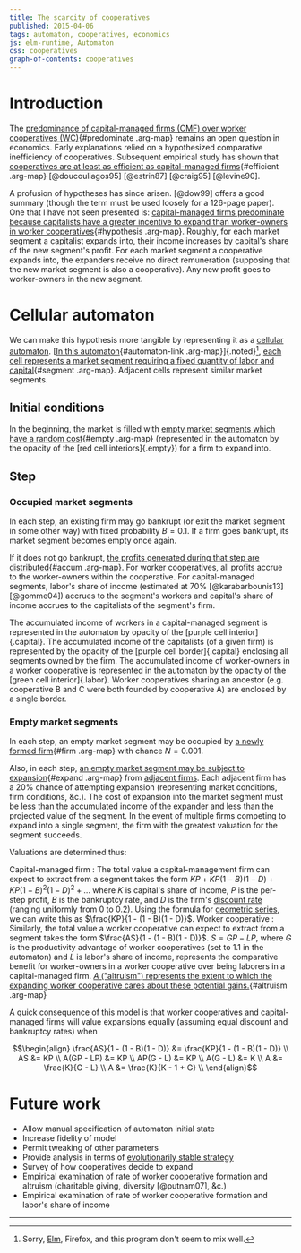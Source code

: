 ```yaml
---
title: The scarcity of cooperatives
published: 2015-04-06
tags: automaton, cooperatives, economics
js: elm-runtime, Automaton
css: cooperatives
graph-of-contents: cooperatives
---
```


# Introduction
The [predominance of capital-managed firms
(CMF) over worker cooperatives (WC)](#cooperatives-map){#predominate .arg-map} remains an open question in economics.
Early explanations relied on a hypothesized comparative inefficiency of
cooperatives. Subsequent empirical study has shown that
[cooperatives are at least as efficient
as capital-managed firms](#cooperatives-map){#efficient .arg-map} [@doucouliagos95] [@estrin87] [@craig95]
[@levine90].

A profusion of hypotheses has since arisen. [@dow99] offers a good summary
(though the term must be used loosely for a 126-page paper). One that I have not
seen presented is: [capital-managed firms
predominate because capitalists have a greater incentive to expand than
worker-owners in worker cooperatives](#cooperatives-map){#hypothesis .arg-map}. Roughly, for each market segment a
capitalist expands into, their income increases by capital's share of the new
segment's profit. For each market segment a cooperative expands into, the
expanders receive no direct remuneration (supposing that the new market segment
is also a cooperative). Any new profit goes to worker-owners in the new segment.

<!--more-->

# Cellular automaton

We can make this hypothesis more tangible by representing it as a
[cellular automaton](https://en.wikipedia.org/wiki/Cellular_automaton).
[[In this
automaton](#cooperatives-map){#automaton-link .arg-map}]{.noted}[^elm], [each cell represents
a market segment requiring a fixed quantity of labor and capital](#cooperatives-map){#segment .arg-map}. Adjacent
cells represent similar market segments.

<div id="automaton" />

## Initial conditions

In the beginning, the market is filled with [empty
market segments which have a random cost](#cooperatives-map){#empty .arg-map} (represented in the automaton by
the opacity of the [red cell interiors]{.empty}) for a firm to
expand into.

## Step

### Occupied market segments

In each step, an existing firm may go bankrupt (or exit the market
segment in some other way) with fixed probability $B = 0.1$. If a firm goes
bankrupt, its market segment becomes empty once again.

If it does not go bankrupt, [the profits generated
during that step are distributed](#cooperatives-map){#accum .arg-map}. For worker cooperatives, all profits
accrue to the worker-owners within the cooperative. For capital-managed
segments, labor's share of income (estimated at 70% [@karabarbounis13]
[@gomme04]) accrues to the segment's workers and capital's share of income
accrues to the capitalists of the segment's firm.

The accumulated income of workers in a capital-managed segment is represented in
the automaton by opacity of the [purple cell
interior]{.capital}. The accumulated income of the capitalists (of a given firm) is
represented by the opacity of the [purple cell
border]{.capital} enclosing all segments owned by the firm. The accumulated income
of worker-owners in a worker cooperative is represented in the automaton by the
opacity of the [green cell interior]{.labor}. Worker
cooperatives sharing an ancestor (e.g. cooperative B and C were both founded by
cooperative A) are enclosed by a single border.

### Empty market segments

In each step, an empty market segment may be occupied by
[a newly formed firm](#cooperatives-map){#firm .arg-map} with chance $N = 0.001$.

Also, in each step, [an empty market segment may
be subject to expansion](#cooperatives-map){#expand .arg-map} from
[adjacent firms](https://en.wikipedia.org/wiki/Von_Neumann_neighborhood).
Each adjacent firm has a 20% chance of attempting expansion (representing market
conditions, firm conditions, &c.). The cost of expansion into the market segment
must be less than the accumulated income of the expander and less than the
projected value of the segment. In the event of multiple firms competing to
expand into a single segment, the firm with the greatest valuation for the
segment succeeds.

Valuations are determined thus:

Capital-managed firm
  :  The total value a capital-management firm can expect to extract from a
     segment takes the form
     $KP + KP(1 - B)(1 - D) + KP(1 - B)^2(1 - D)^2 + \ldots$ where $K$ is
     capital's share of income, $P$ is the per-step profit, $B$ is the
     bankruptcy rate, and $D$ is the firm's
     [discount rate](https://en.wikipedia.org/wiki/Present_value) (ranging
     uniformly from $0$ to $0.2$). Using the
     formula for
     [geometric series](https://en.wikipedia.org/wiki/Geometric_series#Formula),
     we can write this as $\frac{KP}{1 - (1 - B)(1 - D)}$.
Worker cooperative
  :  Similarly, the total value a worker cooperative can expect to extract from
     a segment takes the form  $\frac{AS}{1 - (1 - B)(1 - D)}$. $S = GP -
     LP$, where $G$ is the productivity advantage of worker cooperatives (set
     to 1.1 in the automaton) and $L$ is labor's share of income, represents the
     comparative benefit for worker-owners in a worker cooperative over being
     laborers in a capital-managed firm. [
     $A$ ("altruism") represents the extent to which the expanding worker
     cooperative cares about these potential gains.](#cooperatives-map){#altruism .arg-map}

A quick consequence of this model is that worker cooperatives and
capital-managed firms will value expansions equally (assuming equal discount and
bankruptcy rates) when

$$\begin{align}
\frac{AS}{1 - (1 - B)(1 - D)} &= \frac{KP}{1 - (1 - B)(1 - D)} \\
AS &= KP \\
A(GP - LP) &= KP \\
AP(G - L) &= KP \\
A(G - L) &= K \\
A &= \frac{K}{G - L} \\
A &= \frac{K}{K - 1 + G} \\
\end{align}$$

# Future work

- Allow manual specification of automaton initial state
- Increase fidelity of model
- Permit tweaking of other parameters
- Provide analysis in terms of
[evolutionarily stable strategy](https://en.wikipedia.org/wiki/Evolutionarily_stable_strategy)
- Survey of how cooperatives decide to expand
- Empirical examination of rate of worker cooperative formation and altruism
  (charitable giving, diversity [@putnam07], &c.)
- Empirical examination of rate of worker cooperative formation and labor's
  share of income

[^elm]: Sorry, [Elm](http://elm-lang.org/), Firefox, and this program don't seem
to mix well.

<hr class="references">

<script type="text/javascript">
document.addEventListener("DOMContentLoaded", function() {
    Elm.embed(Elm.Automaton, document.querySelector('#automaton'));
});
</script>
